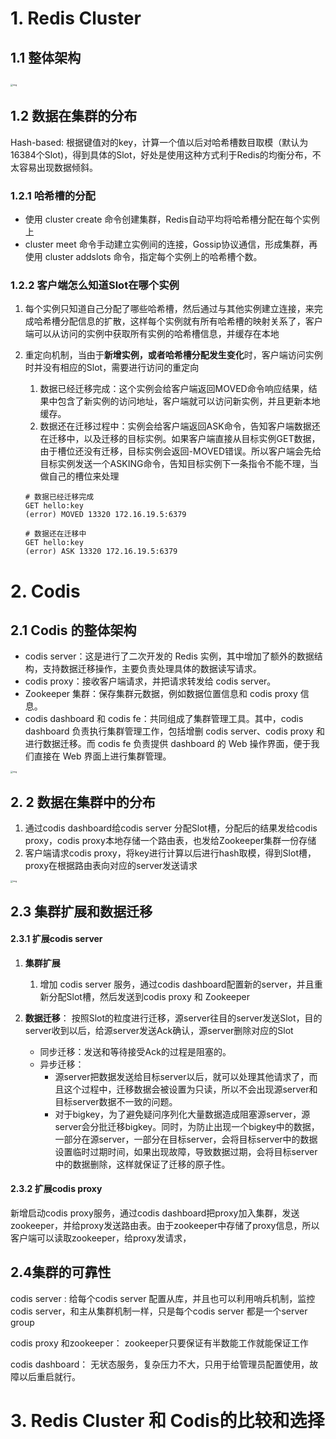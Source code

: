 # 1. Redis Cluster

## 1.1  整体架构

​							<img src="https://static001.geekbang.org/resource/image/79/26/793251ca784yyf6ac37fe46389094b26.jpg?wh=2501*1342" alt="img" style="zoom: 25%;" />

## 1.2 数据在集群的分布

Hash-based: 根据键值对的key，计算一个值以后对哈希槽数目取模（默认为16384个Slot)，得到具体的Slot，好处是使用这种方式利于Redis的均衡分布，不太容易出现数据倾斜。

### 1.2.1 哈希槽的分配

- 使用 cluster create 命令创建集群，Redis自动平均将哈希槽分配在每个实例上
- cluster meet 命令手动建立实例间的连接，Gossip协议通信，形成集群，再使用 cluster addslots 命令，指定每个实例上的哈希槽个数。

### 1.2.2 客户端怎么知道Slot在哪个实例

1. 每个实例只知道自己分配了哪些哈希槽，然后通过与其他实例建立连接，来完成哈希槽分配信息的扩散，这样每个实例就有所有哈希槽的映射关系了，客户端可以从访问的实例中获取所有实例的哈希槽信息，并缓存在本地

2. 重定向机制，当由于**新增实例，或者哈希槽分配发生变化**时，客户端访问实例时并没有相应的Slot，需要进行访问的重定向

   1. 数据已经迁移完成：这个实例会给客户端返回MOVED命令响应结果，结果中包含了新实例的访问地址，客户端就可以访问新实例，并且更新本地缓存。
   2. 数据还在迁移过程中：实例会给客户端返回ASK命令，告知客户端数据还在迁移中，以及迁移的目标实例。如果客户端直接从目标实例GET数据，由于槽位还没有迁移，目标实例会返回-MOVED错误。所以客户端会先给目标实例发送一个ASKING命令，告知目标实例下一条指令不能不理，当做自己的槽位来处理

   ```
   # 数据已经迁移完成
   GET hello:key
   (error) MOVED 13320 172.16.19.5:6379
   
   # 数据还在迁移中
   GET hello:key 
   (error) ASK 13320 172.16.19.5:6379
   ```

# 2. Codis

## 2.1 Codis 的整体架构

- codis server：这是进行了二次开发的 Redis 实例，其中增加了额外的数据结构，支持数据迁移操作，主要负责处理具体的数据读写请求。
- codis proxy：接收客户端请求，并把请求转发给 codis server。
- Zookeeper 集群：保存集群元数据，例如数据位置信息和 codis proxy 信息。
- codis dashboard 和 codis fe：共同组成了集群管理工具。其中，codis dashboard 负责执行集群管理工作，包括增删 codis server、codis proxy 和进行数据迁移。而 codis fe 负责提供 dashboard 的 Web 操作界面，便于我们直接在 Web 界面上进行集群管理。

<img src="https://static001.geekbang.org/resource/image/c7/a5/c726e3c5477558fa1dba13c6ae8a77a5.jpg?wh=2913*1835" alt="img" style="zoom: 25%;" />

## 2. 2 数据在集群中的分布

1. 通过codis dashboard给codis server 分配Slot槽，分配后的结果发给codis proxy，codis proxy本地存储一个路由表，也发给Zookeeper集群一份存储
2. 客户端请求codis proxy，将key进行计算以后进行hash取模，得到Slot槽，proxy在根据路由表向对应的server发送请求

<img src="https://static001.geekbang.org/resource/image/d1/b1/d1a53f8b23d410f320ef145fd47c97b1.jpg?wh=2861*1864" alt="img" style="zoom:25%;" />

## 2.3 集群扩展和数据迁移

#### 2.3.1 扩展codis server

1. **集群扩展**
   1. 增加 codis server 服务，通过codis dashboard配置新的server，并且重新分配Slot槽，然后发送到codis proxy 和 Zookeeper

2. **数据迁移**： 按照Slot的粒度进行迁移，源server往目的server发送Slot，目的server收到以后，给源server发送Ack确认，源server删除对应的Slot
   - 同步迁移：发送和等待接受Ack的过程是阻塞的。
   - 异步迁移：
     - 源server把数据发送给目标server以后，就可以处理其他请求了，而且这个过程中，迁移数据会被设置为只读，所以不会出现源server和目标server数据不一致的问题。
     - 对于bigkey，为了避免疑问序列化大量数据造成阻塞源server，源server会分批迁移bigkey。同时，为防止出现一个bigkey中的数据，一部分在源server，一部分在目标server，会将目标server中的数据设置临时过期时间，如果出现故障，导致数据过期，会将目标server中的数据删除，这样就保证了迁移的原子性。

#### 2.3.2 扩展codis proxy 

新增启动codis proxy服务，通过codis dashboard把proxy加入集群，发送zookeeper，并给proxy发送路由表。由于zookeeper中存储了proxy信息，所以客户端可以读取zookeeper，给proxy发请求，

## 2.4集群的可靠性

codis server : 给每个codis server 配置从库，并且也可以利用哨兵机制，监控codis server，和主从集群机制一样，只是每个codis server 都是一个server group

codis proxy 和zookeeper： zookeeper只要保证有半数能工作就能保证工作

codis dashboard： 无状态服务，复杂压力不大，只用于给管理员配置使用，故障以后重启就行。



# 3. Redis Cluster 和 Codis的比较和选择

